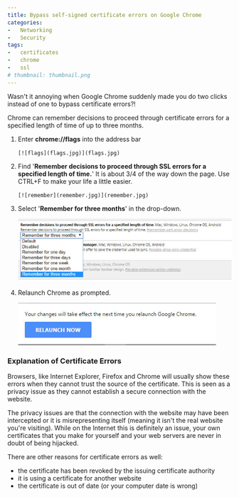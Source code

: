 ```yaml
---
title: Bypass self-signed certificate errors on Google Chrome
categories:
-   Networking
-   Security
tags:
-   certificates
-   chrome
-   ssl
# thumbnail: thumbnail.png
---
```


Wasn't it annoying when Google Chrome suddenly made you do two clicks instead of one to bypass certificate errors?!

<!-- more -->

Chrome can remember decisions to proceed through certificate errors for a specified length of time of up to three months.

1.  Enter **chrome://flags** into the address bar

		[![flags](flags.jpg)](flags.jpg)

2.  Find '**Remember decisions to proceed through SSL errors for a specified length of time.**' It is about 3/4 of the way down the page. Use CTRL+F to make your life a little easier. 

		[![remember](remember.jpg)](remember.jpg)

3.  Select '**Remember for three months**' in the drop-down. 

    [![dropdown](dropdown.jpg)](dropdown.jpg)

4.  Relaunch Chrome as prompted. 

    [![relaunch](relaunch.jpg)](relaunch.jpg)

### Explanation of Certificate Errors

Browsers, like Internet Explorer, Firefox and Chrome will usually show these errors when they cannot trust the source of the certificate. This is seen as a privacy issue as they cannot establish a secure connection with the website.

The privacy issues are that the connection with the website may have been intercepted or it is misrepresenting itself (meaning it isn't the real website you're visiting). While on the Internet this is definitely an issue, your own certificates that you make for yourself and your web servers are never in doubt of being hijacked.

There are other reasons for certificate errors as well:

*   the certificate has been revoked by the issuing certificate authority
*   it is using a certificate for another website
*   the certificate is out of date (or your computer date is wrong)
